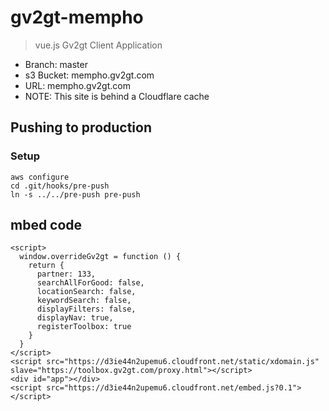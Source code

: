 # gv2gt-mempho

> vue.js Gv2gt Client Application

* Branch: master
* s3 Bucket: mempho.gv2gt.com
* URL: mempho.gv2gt.com
* NOTE: This site is behind a Cloudflare cache

## Pushing to production

### Setup
```
aws configure
cd .git/hooks/pre-push
ln -s ../../pre-push pre-push
```

## mbed code

```
<script>
  window.overrideGv2gt = function () {
    return {
      partner: 133,
      searchAllForGood: false,
      locationSearch: false,
      keywordSearch: false,
      displayFilters: false,
      displayNav: true,
      registerToolbox: true
    }
  }
</script> 
<script src="https://d3ie44n2upemu6.cloudfront.net/static/xdomain.js" slave="https://toolbox.gv2gt.com/proxy.html"></script>
<div id="app"></div>
<script src="https://d3ie44n2upemu6.cloudfront.net/embed.js?0.1"></script>
```


